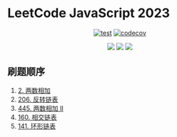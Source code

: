 # LeetCode JavaScript 2023

<div align="center">

[![test](https://github.com/tjx666/leetcode-javascript-2023/actions/workflows/test.yml/badge.svg)](https://github.com/tjx666/leetcode-javascript-2023/actions/workflows/test.yml) [![codecov](https://codecov.io/gh/tjx666/leetcode-javascript-2023/branch/main/graph/badge.svg?token=FQDHJODKYD)](https://codecov.io/gh/tjx666/leetcode-javascript-2023)

<img src="https://img.shields.io/badge/progress-5/200-green" />
<img src="https://img.shields.io/badge/easy-4-green" />
<img src="https://img.shields.io/badge/medium-1-yellow" />

</div>

## 刷题顺序

1. [2. 两数相加](https://leetcode.cn/problems/add-two-numbers)
2. [206. 反转链表](https://leetcode.cn/problems/reverse-linked-list)
3. [445. 两数相加 II](https://leetcode.cn/problems/add-two-numbers-ii/)
4. [160. 相交链表](https://leetcode.cn/problems/intersection-of-two-linked-lists)
5. [141. 环形链表](https://leetcode.cn/problems/linked-list-cycle)
